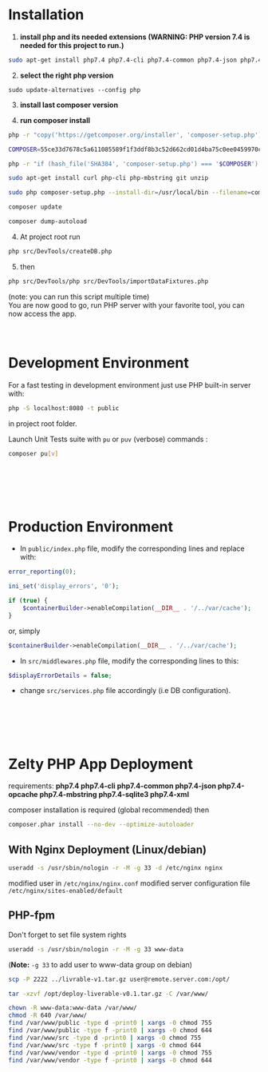 # Installation
1. **install php and its needed extensions (**WARNING:** PHP version 7.4 is needed for this project to run.)**
```bash
sudo apt-get install php7.4 php7.4-cli php7.4-common php7.4-json php7.4-opcache php7.4-mbstring php7.4-sqlite3 php7.4-xml
```
2. **select the right php version**
```
sudo update-alternatives --config php
```
3. **install last composer version**

4. **run composer install**
```bash
php -r "copy('https://getcomposer.org/installer', 'composer-setup.php');"

COMPOSER=55ce33d7678c5a611085589f1f3ddf8b3c52d662cd01d4ba75c0ee0459970c2200a51f492d557530c71c15d8dba01eae

php -r "if (hash_file('SHA384', 'composer-setup.php') === '$COMPOSER') { echo 'Installer verified'; } else { echo 'Installer corrupt'; unlink('composer-setup.php'); } echo PHP_EOL;"

sudo apt-get install curl php-cli php-mbstring git unzip

sudo php composer-setup.php --install-dir=/usr/local/bin --filename=composer

composer update

composer dump-autoload

```
4. At project root run
```bash
php src/DevTools/createDB.php
```
5. then
```bash
php src/DevTools/php src/DevTools/importDataFixtures.php
```

(note: you can run this script multiple time)
<br/>
You are now good to go, run PHP server with your favorite tool, you can now access the app.
<br/>
<br/>
<br/>

# Development Environment
For a fast testing in development environment just use PHP built-in server with:

```bash
php -S localhost:8080 -t public
```
in project root folder.

Launch Unit Tests suite with `pu` or `puv` (verbose) commands :

```bash
composer pu[v]
```
<br/>
<br/>
<br/>
<br/>
  
# Production Environment

- In `public/index.php` file, modify the corresponding lines and replace with: 

```php
error_reporting(0);
```

```php
ini_set('display_errors', '0');
```

```php
if (true) {
    $containerBuilder->enableCompilation(__DIR__ . '/../var/cache');
}
```
or, simply
```php
$containerBuilder->enableCompilation(__DIR__ . '/../var/cache');
```

- In `src/middlewares.php` file, modify the corresponding lines to this: 
```php
$displayErrorDetails = false;
```

- change `src/services.php` file accordingly (i.e DB configuration).

<br/>
<br/>
<br/>
<br/>
  
# Zelty PHP App Deployment
requirements: **php7.4 php7.4-cli php7.4-common php7.4-json php7.4-opcache php7.4-mbstring php7.4-sqlite3 php7.4-xml**

composer installation is required (global recommended)
then 
```bash
composer.phar install --no-dev --optimize-autoloader
```

## With Nginx Deployment (Linux/debian)
```bash
useradd -s /usr/sbin/nologin -r -M -g 33 -d /etc/nginx nginx
```

modified user in `/etc/nginx/nginx.conf`
modified server configuration file `/etc/nginx/sites-enabled/default`


## PHP-fpm
Don't forget to set file system rights
```bash
useradd -s /usr/sbin/nologin -r -M -g 33 www-data
```
(**Note:** `-g 33` to add user to www-data group on debian)

```bash
scp -P 2222 ../livrable-v1.tar.gz user@remote.server.com:/opt/
```

```bash
tar -xzvf /opt/deploy-liverable-v0.1.tar.gz -C /var/www/
```

```bash
chown -R www-data:www-data /var/www/
chmod -R 640 /var/www/
find /var/www/public -type d -print0 | xargs -0 chmod 755 
find /var/www/public -type f -print0 | xargs -0 chmod 644
find /var/www/src -type d -print0 | xargs -0 chmod 755 
find /var/www/src -type f -print0 | xargs -0 chmod 644
find /var/www/vendor -type d -print0 | xargs -0 chmod 755 
find /var/www/vendor -type f -print0 | xargs -0 chmod 644
```
